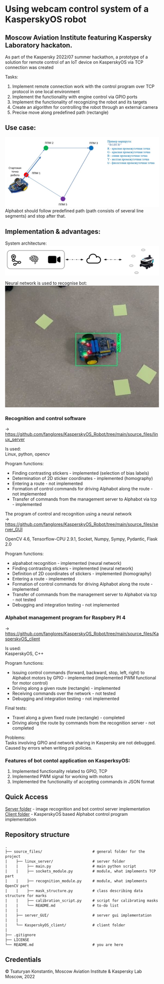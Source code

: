 # Using webcam control system of a KasperskyOS robot
## Moscow Aviation Institute featuring Kaspersky Laboratory hackaton.  
As part of the Kaspersky 2022/07 summer hackathon, a prototype of a solution for remote control of an IoT device on KasperskyOS via TCP connection was created  
  
Tasks:  
1. Implement remote connection work with the control program over TCP protocol in one local environment  
2. Implement the functionality with engine control via GPIO ports  
3. Implement the functionality of recognizing the robot and its targets  
4. Create an algorithm for controlling the robot through an external camera  
5. Precise move along predefined path (rectangle)  
  
  
## Use case:  
![use-case](img_src/use-case1.jpg)
Alphabot should follow predefined path (path consists of several line segments) and stop after that.
  
## Implementation & advantages:
System architecture:  
![sys-arc](img_src/system-architecture.jpg)
  
Neural network is used to recognise bot:  
![neu-net](img_src/neural-net.jpg)
  
### Recognition and control software  
-> https://github.com/fanglores/KasperskyOS_Robot/tree/main/source_files/linux_server  

Is used:  
Linux, python, opencv
  
Program functions:
- Finding contrasting stickers - implemented (selection of bias labels)  
- Determination of 2D sticker coordinates - implemented (homography)  
- Entering a route - not implemented  
- Formation of control commands for driving Alphabot along the route - not implemented  
- Transfer of commands from the management server to Alphabot via tcp - implemented  
  
The program of control and recognition using a neural network  
-> https://github.com/fanglores/KasperskyOS_Robot/tree/main/source_files/server_GUI  
  
OpenCV 4.6, Tensorflow-CPU 2.9.1, Socket, Numpy, Sympy, Pydantic, Flask 2.0  
  
Program functions:  
- alpahabot recognition - implemented (neural network)  
- Finding contrasting stickers - implemented (neural network)  
- Definition of 2D coordinates of stickers - implemented (homography)  
- Entering a route - implemented  
- Formation of control commands for driving Alphabot along the route - implemented  
- Transfer of commands from the management server to Alphabot via tcp - not tested  
- Debugging and integration testing - not implemented  
  
### Alphabot management program for Raspbery PI 4  
-> https://github.com/fanglores/KasperskyOS_Robot/tree/main/source_files/KasperskyOS_client

Is used:  
KasperskyOS, C++

Program functions:  
- Issuing control commands (forward, backward, stop, left, right) to Alphabot motors by GPIO - implemented (implemented PWM functional for motor control)  
- Driving along a given route (rectangle) - implemented  
- Receiving commands over the network - not tested  
- Debugging and integration testing - not implemented  
  
Final tests:  
- Travel along a given fixed route (rectangle) - completed  
- Driving along the route by commands from the recognition server - not completed  
  
Problems:  
Tasks involving GPIO and network sharing in Kaspersky are not debugged. Caused by errors when writing psl policies.  
  
### Features of bot contol application on KasperksyOS:  
1. Implemented functionality related to GPIO, TCP  
2. Implemented PWM signal for working with motors  
3. Implemented the functionality of accepting commands in JSON format  
  
## Quick Access
[Server folder](source_files/linux_server) - image recognition and bot control server implementation  
[Client folder](source_files/KasperskyOS_client) - KasperskyOS based Alphabot control program implementation  
  
  
## Repository structure
    .  
    ├── source_files/                       # general folder for the project  
    |    ├── linux_server/                  # server folder  
    |    |    ├── main.py                   # main python script  
    |    |    ├── sockets_module.py         # module, what implements TCP part  
    |    |    ├── recognition_module.py     # module, what implements OpenCV part  
    |    |    ├── mask_structure.py         # class describing data structure for marks  
    |    |    ├── calibration_script.py     # script for calibrating masks  
    |    |    └── README.md                 # to-do list  
    |    |  
    |    ├── server_GUI/                    # server gui implementation  
    |    |  
    |    └── KasperskyOS_client/            # client folder  
    |  
    ├── .gitignore  
    ├── LICENSE  
    └── README.md                           # you are here
  
## Credentials
© Tsaturyan Konstantin, Moscow Aviation Institute & Kaspersky Lab  
Moscow, 2022
